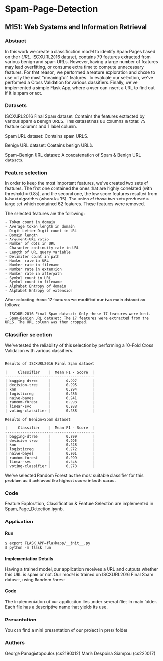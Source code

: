 # Spam-Page-Detection

## M151: Web Systems and Information Retrieval

### Abstract

In this work we create a classification model to identify Spam Pages based on their *URL*. ISCXURL2016 dataset, contains 79 features extracted from various benign and spam URLs. However, having a large number of features may lead overfitting, or consume extra time to compute unnecessary features. For that reason, we performed a feature exploration and chose to use only the most "meaningful" features. To evaluate our selection, we've performed a Cross Validation for various classifiers. Finally, we've implemented a simple Flask App, where a user can insert a URL to find out if it is spam or not.

### Datasets

ISCXURL2016 Final Spam dataset: Contains the features extracted by various spam & benign URLS. This dataset has 80 columns in total: 79 feature columns and 1 label column.

Spam URL dataset: Contains spam URLS.

Benign URL dataset: Contains benign URLS.

Spam+Benign URL dataset: A concatenation of Spam & Benign URL datasets. 

### Feature selection

In order to keep the most important features, we've created two sets of features. The first one contained the ones that are highly correlated (with threshold = 0.85), and the second one, the low score features resulted from k-best algorithm (where k=35). The union of those two sets produced a large set which contained 62 features. These features were removed.

The selected features are the following:
```
- Token count in domain
- Average token length in domain
- Digit Letter Digit count in URL
- Domain length
- Argument-URL ratio
- Number of dots in URL
- Character continuity rate in URL
- Length of URL query variable
- Delimiter count in path
- Number rate in URL
- Number rate in filename
- Number rate in extension
- Number rate in afterpath
- Symbol count in URL
- Symbol count in filename
- Alphabet Entropy of domain
- Alphabet Entropy of extension
```

After selecting these 17 features we modified our two main dataset as follows:
```
- ISCXURL2016 Final Spam dataset: Only these 17 features were kept.
- Spam+Benign URL dataset: The 17 features were extracted from the URLS. The URL column was then dropped.
```

### Classifier selection

We've tested the reliability of this selection by performing a 10-Fold Cross Validation with various classifiers. 
```

Results of ISCXURL2016 Final Spam dataset

|     Classifier    |  Mean F1 - Score  |
-----------------------------------------
| bagging-dtree     |       0.997       |
| decision-tree     |       0.995       |     
| knn               |       0.994       |
| logisticreg       |       0.986       |
| naive-bayes       |       0.941       |
| random-forest     |       0.998       |
| linear-svc        |       0.988       |
| voting-classifier |       0.988       |

Results of Benign+Spam dataset

|     Classifier    |  Mean F1 - Score  |
-----------------------------------------
| bagging-dtree     |       0.999       |
| decision-tree     |       0.998       |     
| knn               |       0.948       |
| logisticreg       |       0.972       |
| naive-bayes       |       0.901       |
| random-forest     |       0.999       |
| linear-svc        |       0.948       |
| voting-classifier |       0.978       |

```

We've selected Random Forest as the most suitable classifier for this problem as it achieved the highest score in both cases.

### Code

Feature Exploration, Classification & Feature Selection are implemented in Spam_Page_Detection.ipynb.

### Application

#### Run

```
$ export FLASK_APP=flaskapp/__init__.py
$ python -m flask run
```

#### Implementation Details

Having a trained model, our application receives a URL and outputs whether this URL is spam or not. Our model is trained on ISCXURL2016 Final Spam dataset, using Random Forest.

#### Code
The implementation of our application lies under several files in main folder. Each file has a descriptive name that yields its use.

### Presentation

You can find a mini presentation of our project in pres/ folder 

### Authors

George Panagiotopoulos (cs2190012)
Maria Despoina Siampou (cs220017)

